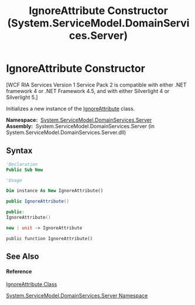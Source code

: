 ﻿---
title: IgnoreAttribute Constructor  (System.ServiceModel.DomainServices.Server)
TOCTitle: IgnoreAttribute Constructor
ms:assetid: M:System.ServiceModel.DomainServices.Server.IgnoreAttribute.#ctor
ms:mtpsurl: https://msdn.microsoft.com/en-us/library/system.servicemodel.domainservices.server.ignoreattribute.ignoreattribute(v=VS.91)
ms:contentKeyID: 28754854
ms.date: 01/27/2012
mtps_version: v=VS.91
f1_keywords:
- System.ServiceModel.DomainServices.Server.IgnoreAttribute.#ctor
- System.ServiceModel.DomainServices.Server.IgnoreAttribute.IgnoreAttribute
dev_langs:
- CSharp
- JScript
- VB
- FSharp
- c++
api_location:
- System.ServiceModel.DomainServices.Server.dll
api_name:
- System.ServiceModel.DomainServices.Server.IgnoreAttribute..ctor
api_type:
- Managed
topic_type:
- apiref
- kbSyntax
product_family_name: VS
ROBOTS: INDEX,FOLLOW
---

# IgnoreAttribute Constructor

\[WCF RIA Services Version 1 Service Pack 2 is compatible with either .NET framework 4 or .NET Framework 4.5, and with either Silverlight 4 or Silverlight 5.\]

Initializes a new instance of the [IgnoreAttribute](ff423126\(v=vs.91\).md) class.

**Namespace:**  [System.ServiceModel.DomainServices.Server](ff423220\(v=vs.91\).md)  
**Assembly:**  System.ServiceModel.DomainServices.Server (in System.ServiceModel.DomainServices.Server.dll)

## Syntax

``` vb
'Declaration
Public Sub New
```

``` vb
'Usage

Dim instance As New IgnoreAttribute()
```

``` csharp
public IgnoreAttribute()
```

``` c++
public:
IgnoreAttribute()
```

``` fsharp
new : unit -> IgnoreAttribute
```

``` jscript
public function IgnoreAttribute()
```

## See Also

#### Reference

[IgnoreAttribute Class](ff423126\(v=vs.91\).md)

[System.ServiceModel.DomainServices.Server Namespace](ff423220\(v=vs.91\).md)

